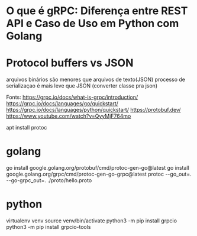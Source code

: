 # O que é gRPC: Diferença entre REST API e Caso de Uso em Python com Golang

# Protocol buffers vs JSON
arquivos binários são menores que arquivos de texto(JSON)
processo de serializaçao é mais leve que JSON (converter classe pra json)

Fonts:
https://grpc.io/docs/what-is-grpc/introduction/
https://grpc.io/docs/languages/go/quickstart/
https://grpc.io/docs/languages/python/quickstart/
https://protobuf.dev/
https://www.youtube.com/watch?v=QyyMjF764mo

apt install protoc

# golang
go install google.golang.org/protobuf/cmd/protoc-gen-go@latest
go install google.golang.org/grpc/cmd/protoc-gen-go-grpc@latest
protoc --go_out=. --go-grpc_out=. ./proto/hello.proto 

# python

virtualenv venv
source venv/bin/activate
python3 -m pip install grpcio
python3 -m pip install grpcio-tools  
